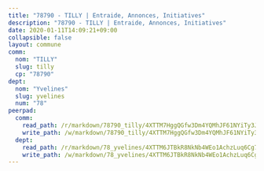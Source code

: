 ```yaml
---
title: "78790 - TILLY | Entraide, Annonces, Initiatives"
description: "78790 - TILLY | Entraide, Annonces, Initiatives"
date: 2020-01-11T14:09:21+09:00
collapsible: false
layout: commune
comm:
  nom: "TILLY"
  slug: tilly
  cp: "78790"
dept:
  nom: "Yvelines"
  slug: yvelines
  num: "78"
peerpad:
  comm:
    read_path: /r/markdown/78790_tilly/4XTTM7HggQGfw3Dm4YQMhJF61NYiTy3J3XD5ov7GXnG4fqfoc
    write_path: /w/markdown/78790_tilly/4XTTM7HggQGfw3Dm4YQMhJF61NYiTy3J3XD5ov7GXnG4fqfoc-K3TgUe4CSMZ7hsrJwvxi7oiMcLJPnkWntcKjEJcPhmohXx1eC36hYmm8czRMgTYc767bwjMjAKrQyQGZ1DzcJHdn2CGH3zJbwQdq4nVHnDotYmDAZH1Exq4HE6AjhbtDjbux8hk2
  dept:
    read_path: /r/markdown/78_yvelines/4XTTM6JTBkR8NkNb4WEo1AchzLuq6Cg73ydg7w9pErcQZA13p
    write_path: /w/markdown/78_yvelines/4XTTM6JTBkR8NkNb4WEo1AchzLuq6Cg73ydg7w9pErcQZA13p-K3TgUBFRQCPZwoWqJkunXeSjdgbtU3xzUSsui8DBc3rCTw6mbo4gNvfQRdE99JD3AnVW7fzseq687LKfGWCfAPajih5ByiZ3SpFz1r449oWaDnM5BHKZTbYtf6pEhRvzWbcazhrS
---
```


